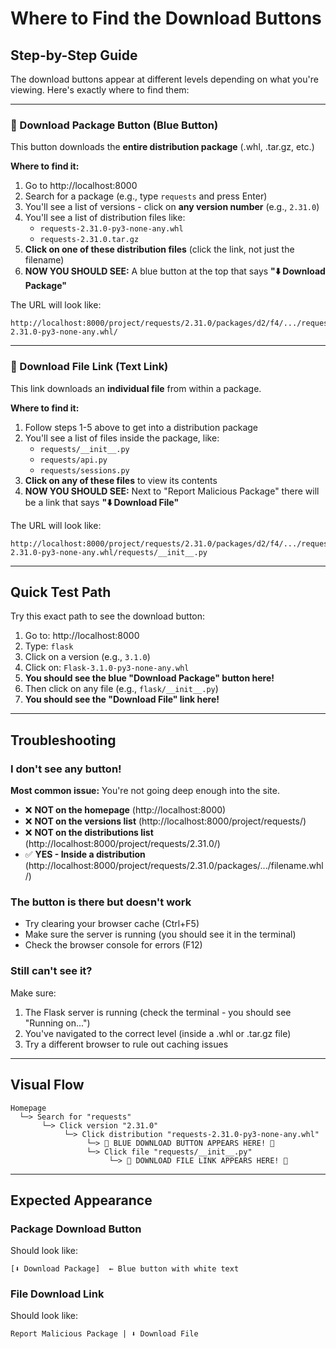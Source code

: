 # Where to Find the Download Buttons

## Step-by-Step Guide

The download buttons appear at different levels depending on what you're viewing. Here's exactly where to find them:

---

### 🔵 Download Package Button (Blue Button)

This button downloads the **entire distribution package** (.whl, .tar.gz, etc.)

**Where to find it:**

1. Go to http://localhost:8000
2. Search for a package (e.g., type `requests` and press Enter)
3. You'll see a list of versions - click on **any version number** (e.g., `2.31.0`)
4. You'll see a list of distribution files like:
   - `requests-2.31.0-py3-none-any.whl`
   - `requests-2.31.0.tar.gz`
5. **Click on one of these distribution files** (click the link, not just the filename)
6. **NOW YOU SHOULD SEE:** A blue button at the top that says **"⬇️ Download Package"**

The URL will look like:
```
http://localhost:8000/project/requests/2.31.0/packages/d2/f4/.../requests-2.31.0-py3-none-any.whl/
```

---

### 🔗 Download File Link (Text Link)

This link downloads an **individual file** from within a package.

**Where to find it:**

1. Follow steps 1-5 above to get into a distribution package
2. You'll see a list of files inside the package, like:
   - `requests/__init__.py`
   - `requests/api.py`
   - `requests/sessions.py`
3. **Click on any of these files** to view its contents
4. **NOW YOU SHOULD SEE:** Next to "Report Malicious Package" there will be a link that says **"⬇️ Download File"**

The URL will look like:
```
http://localhost:8000/project/requests/2.31.0/packages/d2/f4/.../requests-2.31.0-py3-none-any.whl/requests/__init__.py
```

---

## Quick Test Path

Try this exact path to see the download button:

1. Go to: http://localhost:8000
2. Type: `flask`
3. Click on a version (e.g., `3.1.0`)
4. Click on: `Flask-3.1.0-py3-none-any.whl`
5. **You should see the blue "Download Package" button here!**
6. Then click on any file (e.g., `flask/__init__.py`)
7. **You should see the "Download File" link here!**

---

## Troubleshooting

### I don't see any button!

**Most common issue:** You're not going deep enough into the site.

- ❌ **NOT on the homepage** (http://localhost:8000)
- ❌ **NOT on the versions list** (http://localhost:8000/project/requests/)
- ❌ **NOT on the distributions list** (http://localhost:8000/project/requests/2.31.0/)
- ✅ **YES - Inside a distribution** (http://localhost:8000/project/requests/2.31.0/packages/.../filename.whl/)

### The button is there but doesn't work

- Try clearing your browser cache (Ctrl+F5)
- Make sure the server is running (you should see it in the terminal)
- Check the browser console for errors (F12)

### Still can't see it?

Make sure:
1. The Flask server is running (check the terminal - you should see "Running on...")
2. You've navigated to the correct level (inside a .whl or .tar.gz file)
3. Try a different browser to rule out caching issues

---

## Visual Flow

```
Homepage
  └─> Search for "requests"
       └─> Click version "2.31.0"
            └─> Click distribution "requests-2.31.0-py3-none-any.whl"
                 └─> 🔵 BLUE DOWNLOAD BUTTON APPEARS HERE! 🔵
                 └─> Click file "requests/__init__.py"
                      └─> 🔗 DOWNLOAD FILE LINK APPEARS HERE! 🔗
```

---

## Expected Appearance

### Package Download Button
Should look like:
```
[⬇️ Download Package]  ← Blue button with white text
```

### File Download Link
Should look like:
```
Report Malicious Package | ⬇️ Download File
```
